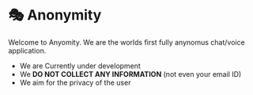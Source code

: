 # 🎭 Anonymity

Welcome to Anyomity. We are the worlds first fully anynomus chat/voice application.

- We are Currently under development
- We **DO NOT COLLECT ANY INFORMATION** (not even your email ID)
- We aim for the privacy of the user
